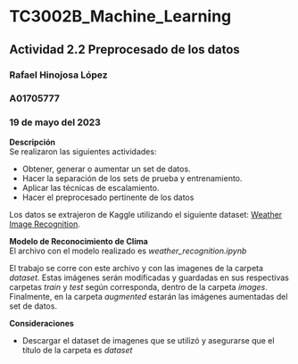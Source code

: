 # TC3002B_Machine_Learning

## Actividad 2.2 Preprocesado de los datos
### Rafael Hinojosa López
### A01705777
### 19 de mayo del 2023


**Descripción**  
Se realizaron las siguientes actividades:
* Obtener, generar o aumentar un set de datos.
* Hacer la separación de los sets de prueba y entrenamiento.
* Aplicar las técnicas de escalamiento.
* Hacer el preprocesado pertinente de los datos

Los datos se extrajeron de Kaggle utilizando el siguiente dataset: [Weather Image Recognition](https://www.kaggle.com/datasets/jehanbhathena/weather-dataset).

**Modelo de Reconocimiento de Clima**  
El archivo con el modelo realizado es *weather_recognition.ipynb*   

El trabajo se corre con este archivo y con las imagenes de la carpeta *dataset*. Estas imágenes serán modificadas y guardadas en sus respectivas carpetas *train* y *test* según corresponda, dentro de la carpeta *images*. Finalmente, en la carpeta *augmented* estarán las imágenes aumentadas del set de datos.


**Consideraciones**
* Descargar el dataset de imagenes que se utilizó y asegurarse que el título de la carpeta es *dataset*